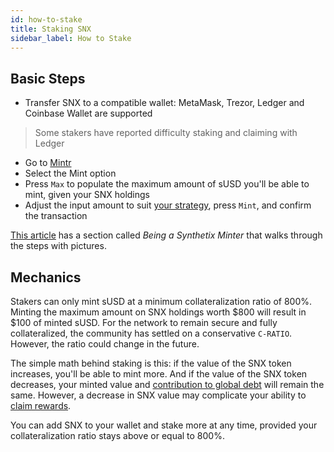 ```yaml
---
id: how-to-stake
title: Staking SNX
sidebar_label: How to Stake
---
```


## Basic Steps

- Transfer SNX to a compatible wallet: MetaMask, Trezor, Ledger and Coinbase Wallet are supported
> Some stakers have reported difficulty staking and claiming with Ledger
- Go to <a class="link" target="_blank" href="https://mintr.synthetix.io/">Mintr</a>
- Select the Mint option
- Press `Max` to populate the maximum amount of sUSD you'll be able to mint, given your SNX holdings
- Adjust the input amount to suit <a href="/docs/staking-strategies" class="link">your strategy</a>, press `Mint`, and confirm the transaction

<a class="link" href="https://defitutorials.substack.com/p/the-ultimate-guide-to-synthetix" target="_blank">This article</a> has a section called *Being a Synthetix Minter* that walks through the steps with pictures.

## Mechanics

Stakers can only mint sUSD at a minimum collateralization ratio of 800%. Minting the maximum amount on SNX holdings worth $800 will result in $100 of minted sUSD. For the network to remain secure and fully collateralized, the community has settled on a conservative `C-RATIO`. However, the ratio could change in the future.

The simple math behind staking is this: if the value of the SNX token increases, you'll be able to mint more. And if the value of the SNX token decreases, your minted value and <a href="/docs/claiming-rewards#managing-debt" class="link">contribution to global debt</a> will remain the same. However, a decrease in SNX value may complicate your ability to <a href="/docs/claiming-rewards" class="link">claim rewards</a>.


You can add SNX to your wallet and stake more at any time, provided your collateralization ratio stays above or equal to 800%.
